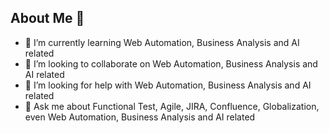 ## About Me 👋

- 🌱 I’m currently learning Web Automation, Business Analysis and AI related
- 👯 I’m looking to collaborate on Web Automation, Business Analysis and AI related
- 🤔 I’m looking for help with Web Automation, Business Analysis and AI related
- 💬 Ask me about Functional Test, Agile, JIRA, Confluence, Globalization, even Web Automation, Business Analysis and AI related
